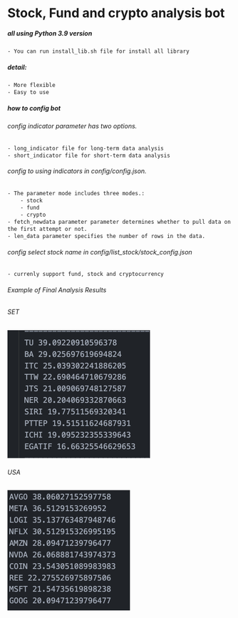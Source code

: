 # Stock, Fund and crypto analysis bot
##### all using Python 3.9 version
    - You can run install_lib.sh file for install all library
##### detail:
    - More flexible
    - Easy to use
##### how to config bot
###### config indicator parameter has two options.
    - long_indicator file for long-term data analysis
    - short_indicator file for short-term data analysis
###### config to using indicators in config/config.json.
    - The parameter mode includes three modes.:
        - stock
        - fund
        - crypto
    - fetch_newdata parameter parameter determines whether to pull data on the first attempt or not.
    - len_data parameter specifies the number of rows in the data.
###### config select stock name in config/list_stock/stock_config.json
    - currenly support fund, stock and cryptocurrency

###### Example of Final Analysis Results
###### SET
![plot](./images/score_set.png)
###### USA
![plot](./images/score_usa.png)

